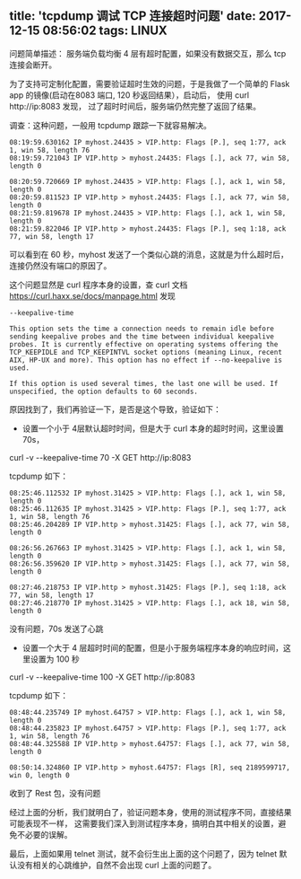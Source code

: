 title: 'tcpdump 调试 TCP 连接超时问题'
date: 2017-12-15 08:56:02
tags: LINUX
---

问题简单描述： 服务端负载均衡 4 层有超时配置，如果没有数据交互，那么 tcp 连接会断开。

为了支持可定制化配置，需要验证超时生效的问题，于是我做了一个简单的 Flask app 的镜像(启动在8083 端口, 120 秒返回结果），启动后，
使用 curl http://ip:8083 发现， 过了超时时间后，服务端仍然完整了返回了结果。


调查：这种问题，一般用 tcpdump 跟踪一下就容易解决。

```
08:19:59.630162 IP myhost.24435 > VIP.http: Flags [P.], seq 1:77, ack 1, win 58, length 76
08:19:59.721043 IP VIP.http > myhost.24435: Flags [.], ack 77, win 58, length 0

08:20:59.720669 IP myhost.24435 > VIP.http: Flags [.], ack 1, win 58, length 0
08:20:59.811523 IP VIP.http > myhost.24435: Flags [.], ack 77, win 58, length 0
08:21:59.819678 IP myhost.24435 > VIP.http: Flags [.], ack 1, win 58, length 0
08:21:59.822046 IP VIP.http > myhost.24435: Flags [P.], seq 1:18, ack 77, win 58, length 17
```

可以看到在 60 秒，myhost 发送了一个类似心跳的消息，这就是为什么超时后，连接仍然没有端口的原因了。

这个问题显然是 curl 程序本身的设置，查 curl 文档 https://curl.haxx.se/docs/manpage.html 发现

```
--keepalive-time

This option sets the time a connection needs to remain idle before sending keepalive probes and the time between individual keepalive probes. It is currently effective on operating systems offering the TCP_KEEPIDLE and TCP_KEEPINTVL socket options (meaning Linux, recent AIX, HP-UX and more). This option has no effect if --no-keepalive is used.

If this option is used several times, the last one will be used. If unspecified, the option defaults to 60 seconds.

```

原因找到了，我们再验证一下，是否是这个导致，验证如下：

- 设置一个小于 4层默认超时时间，但是大于 curl 本身的超时时间，这里设置 70s，

curl -v --keepalive-time 70  -X GET http://ip:8083

tcpdump 如下：

```
08:25:46.112532 IP myhost.31425 > VIP.http: Flags [.], ack 1, win 58, length 0
08:25:46.112635 IP myhost.31425 > VIP.http: Flags [P.], seq 1:77, ack 1, win 58, length 76
08:25:46.204289 IP VIP.http > myhost.31425: Flags [.], ack 77, win 58, length 0

08:26:56.267663 IP myhost.31425 > VIP.http: Flags [.], ack 1, win 58, length 0
08:26:56.359620 IP VIP.http > myhost.31425: Flags [.], ack 77, win 58, length 0

08:27:46.218753 IP VIP.http > myhost.31425: Flags [P.], seq 1:18, ack 77, win 58, length 17
08:27:46.218770 IP myhost.31425 > VIP.http: Flags [.], ack 18, win 58, length 0
```

没有问题，70s 发送了心跳

- 设置一个大于 4 层超时时间的配置，但是小于服务端程序本身的响应时间，这里设置为 100 秒

curl -v --keepalive-time 100  -X GET http://ip:8083

tcpdump 如下：

```
08:48:44.235749 IP myhost.64757 > VIP.http: Flags [.], ack 1, win 58, length 0
08:48:44.235823 IP myhost.64757 > VIP.http: Flags [P.], seq 1:77, ack 1, win 58, length 76
08:48:44.325588 IP VIP.http > myhost.64757: Flags [.], ack 77, win 58, length 0

08:50:14.324860 IP VIP.http > myhost.64757: Flags [R], seq 2189599717, win 0, length 0
```

收到了 Rest 包，没有问题


经过上面的分析，我们就明白了，验证问题本身，使用的测试程序不同，直接结果可能表现不一样，
这需要我们深入到测试程序本身，搞明白其中相关的设置，避免不必要的误解。

最后，上面如果用 telnet 测试，就不会衍生出上面的这个问题了，因为 telnet 默认没有相关的心跳维护，自然不会出现 curl 上面的问题了。
